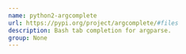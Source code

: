 ```yaml
---
name: python2-argcomplete
url: https://pypi.org/project/argcomplete/#files
description: Bash tab completion for argparse.
group: None
---
```

